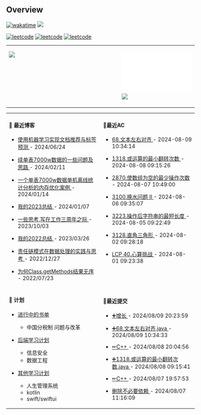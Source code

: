 
## Overview

[![wakatime](https://wakatime.com/badge/user/78591c59-95d5-4479-b2fc-988c35f31d59.svg)](https://wakatime.com/@78591c59-95d5-4479-b2fc-988c35f31d59) ![](https://gpvc.arturio.dev/0xcaffebabe)

[![leetcode](https://leetcode-badge.ismy.wang/ranking)](https://leetcode.cn/u/0xcaffebabe/) [![leetcode](https://leetcode-badge.ismy.wang/solved)](https://leetcode.cn/u/0xcaffebabe/) [![leetcode](https://leetcode-badge.ismy.wang/ac)](https://leetcode.cn/u/0xcaffebabe/)

<table border="0">
  <tr border="0">

  <td valign="top" width="60%">

  ![](https://github-readme-stats.vercel.app/api/wakatime?username=0xcaffebabe&layout=compact&langs_count=12&theme=dark&range=all_time)

  </td>

  <td valign="top" width="40%">

  ![](https://raw.githubusercontent.com/0xcaffebabe/github-stats/master/generated/overview.svg)
  ![](https://github-profile-summary-cards.vercel.app/api/cards/productive-time?username=0xcaffebabe&theme=github_dark&utcOffset=8)

  </td>
  </tr>

</table>

<table>

<tr>
<td valign="top" width="50%">

#### 📖 最近博客


* <a href="https://0xcaffebabe.github.io/%E6%9C%BA%E5%99%A8%E5%AD%A6%E4%B9%A0/2024/06/24/%E4%BD%BF%E7%94%A8%E6%9C%BA%E5%99%A8%E5%AD%A6%E4%B9%A0%E5%AE%9E%E7%8E%B0%E6%96%87%E6%A1%A3%E6%8E%A8%E8%8D%90%E4%B8%8E%E6%A0%87%E7%AD%BE%E9%A2%84%E6%B5%8B.html" target="_blank"> 使用机器学习实现文档推荐与标签预测 </a> - 2024/06/24 

    
* <a href="https://0xcaffebabe.github.io/%E5%A4%A7%E6%95%B0%E6%8D%AE/2024/02/11/%E7%BB%AD%E5%8D%95%E8%A1%A87000w%E6%95%B0%E6%8D%AE%E7%9A%84%E4%B8%80%E4%BA%9B%E9%97%AE%E9%A2%98%E5%8F%8A%E6%80%9D%E8%B7%AF.html" target="_blank"> 续单表7000w数据的一些问题及思路 </a> - 2024/02/11 

    
* <a href="https://0xcaffebabe.github.io/%E5%A4%A7%E6%95%B0%E6%8D%AE/2024/01/14/%E4%B8%80%E4%B8%AA%E5%8D%95%E8%A1%A87000w%E6%95%B0%E6%8D%AE%E5%8D%95%E6%9C%BA%E7%A6%BB%E7%BA%BF%E7%BB%9F%E8%AE%A1%E5%88%86%E6%9E%90%E7%9A%84%E5%86%85%E5%AD%98%E4%BC%98%E5%8C%96%E6%A1%88%E4%BE%8B.html" target="_blank"> 一个单表7000w数据单机离线统计分析的内存优化案例 </a> - 2024/01/14 

    
* <a href="https://0xcaffebabe.github.io/%E4%BA%BA%E7%94%9F/2024/01/07/%E6%88%91%E7%9A%842023%E6%80%BB%E7%BB%93.html" target="_blank"> 我的2023总结 </a> - 2024/01/07 

    
* <a href="https://0xcaffebabe.github.io/%E4%BA%BA%E7%94%9F/2023/10/03/%E4%B8%80%E4%BA%9B%E6%80%9D%E8%80%83,%E5%86%99%E5%9C%A8%E5%B7%A5%E4%BD%9C%E4%B8%89%E5%91%A8%E5%B9%B4%E4%B9%8B%E9%99%85.html" target="_blank"> 一些思考,写在工作三周年之际 </a> - 2023/10/03 

    
* <a href="https://0xcaffebabe.github.io/%E4%BA%BA%E7%94%9F/2023/03/26/%E6%88%91%E7%9A%842022%E6%80%BB%E7%BB%93.html" target="_blank"> 我的2022总结 </a> - 2023/03/26 

    
* <a href="https://0xcaffebabe.github.io/%E8%AE%BE%E8%AE%A1%E6%A8%A1%E5%BC%8F/2022/12/27/%E8%B4%A3%E4%BB%BB%E9%93%BE%E6%A8%A1%E5%BC%8F%E5%9C%A8%E6%95%B0%E6%8D%AE%E5%A4%84%E7%90%86%E7%9A%84%E5%AE%9E%E8%B7%B5%E4%B8%8E%E6%80%9D%E8%80%83.html" target="_blank"> 责任链模式在数据处理的实践与思考 </a> - 2022/12/27 

    
* <a href="https://0xcaffebabe.github.io/jvm/2022/07/23/%E4%B8%BA%E4%BD%95Class.getMethods%E7%BB%93%E6%9E%9C%E6%97%A0%E5%BA%8F.html" target="_blank"> 为何Class.getMethods结果无序 </a> - 2022/07/23 

        

</td>

<td valign="top" width="50%">

#### 🔋最近AC


  * <a href="https://leetcode.cn/submissions/detail/553797376" target="_blank"> 68.文本左右对齐 </a> - 2024-08-09 10:34:14 

    
  * <a href="https://leetcode.cn/submissions/detail/553468536" target="_blank"> 1318.或运算的最小翻转次数 </a> - 2024-08-08 09:15:26 

    
  * <a href="https://leetcode.cn/submissions/detail/553197488" target="_blank"> 2870.使数组为空的最少操作次数 </a> - 2024-08-07 10:49:00 

    
  * <a href="https://leetcode.cn/submissions/detail/552868853" target="_blank"> 3100.换水问题 II </a> - 2024-08-06 09:35:07 

    
  * <a href="https://leetcode.cn/submissions/detail/552560742" target="_blank"> 3223.操作后字符串的最短长度 </a> - 2024-08-05 09:22:49 

    
  * <a href="https://leetcode.cn/submissions/detail/551783576" target="_blank"> 3128.直角三角形 </a> - 2024-08-02 09:28:18 

    
  * <a href="https://leetcode.cn/submissions/detail/551478690" target="_blank"> LCP 40.心算挑战 </a> - 2024-08-01 09:23:38 

    

</td>

</tr>

<tr>

<td valign="top" width="50%">

#### 📝 计划

- [进行中的书单](https://github.com/users/0xcaffebabe/projects/9)
  - 中国分税制 问题与改革


- [后端学习计划](https://github.com/users/0xcaffebabe/projects/10)
  - 信息安全
  - 数据工程


- [其他学习计划](https://github.com/users/0xcaffebabe/projects/11)
  - 人生管理系统
  - kotlin
  - swift/swiftui


<td>

#### 🌴最近提交


  * <a href="https://github.com/0xcaffebabe/note/commit/cbe5dee984778e9e8e2bdd701d98b533a0a00346" target="_blank"> ➕增长 </a> - 2024/08/09 20:23:59 

    
  * <a href="https://github.com/0xcaffebabe/leetcode/commit/ef345e064e3b5fa7587506bd5432d808d9369c18" target="_blank"> ➕68.文本左右对齐.java </a> - 2024/08/09 10:34:33 

    
  * <a href="https://github.com/0xcaffebabe/note/commit/15ac8557095b73cc4c1249f4df25914bec5bad0d" target="_blank"> ✏C++ </a> - 2024/08/08 20:04:56 

    
  * <a href="https://github.com/0xcaffebabe/leetcode/commit/c992105398f1883c0512eed6a409f1a823dd6a8c" target="_blank"> ➕1318.或运算的最小翻转次数.java </a> - 2024/08/08 09:15:41 

    
  * <a href="https://github.com/0xcaffebabe/note/commit/fc3f4dde42fa5f5be70b6c6ebdfb98626b74e2e3" target="_blank"> ✏C++ </a> - 2024/08/07 19:57:53 

    
  * <a href="https://github.com/0xcaffebabe/my-weather-app/commit/0ea44013020dd1d56c28ac20d3a94f9ec1d52550" target="_blank"> 删除不必要依赖 </a> - 2024/08/07 11:16:09 

    

</td>

</tr>

</table>

